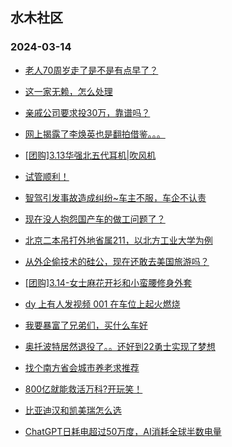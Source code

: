 ## 水木社区 
### 2024-03-14

+ [老人70周岁走了是不是有点早了？](https://www.mysmth.net/nForum/article/FamilyLife/1766620897)

+ [这一家无赖，怎么处理](https://www.mysmth.net/nForum/article/MyFamily/250425)

+ [亲戚公司要求投30万，靠谱吗？](https://www.mysmth.net/nForum/article/Stock/10813522)

+ [网上揭露了李焕英也是翻拍借鉴。。。](https://www.mysmth.net/nForum/article/Movielife/2251)

+ [[团购]3.13华强北五代耳机|吹风机](https://www.mysmth.net/nForum/article/ADAgent_TG/1318604)

+ [试管顺利！](https://www.mysmth.net/nForum/article/Age/20348926)

+ [智驾引发事故造成纠纷~车主不服，车企不认责](https://www.mysmth.net/nForum/article/GreenAuto/1501751)

+ [现在没人抱怨国产车的做工问题了？](https://www.mysmth.net/nForum/article/AutoWorld/1944789745)

+ [北京二本吊打外地省属211，以北方工业大学为例](https://www.mysmth.net/nForum/article/GaoKao/549977)

+ [从外企偷技术的硅公，现在还敢去美国旅游吗？](https://www.mysmth.net/nForum/article/METech/474868)

+ [[团购]3.14-女士麻花开衫和小蛮腰修身外套](https://www.mysmth.net/nForum/article/ADAgent_TG/1318726)

+ [dy 上有人发视频 001 在车位上起火燃烧](https://www.mysmth.net/nForum/article/GreenAuto/1502766)

+ [我要暴富了兄弟们，买什么车好](https://www.mysmth.net/nForum/article/Stock/10814222)

+ [奥托波特居然退役了。。还好到22勇士实现了梦想](https://www.mysmth.net/nForum/article/BasketballForum/4902931)

+ [找个南方省会城市养老求推荐](https://www.mysmth.net/nForum/article/Geography/577361)

+ [800亿就能救活万科?开玩笑！](https://www.mysmth.net/nForum/article/OurEstate/2921744)

+ [比亚迪汉和凯美瑞怎么选](https://www.mysmth.net/nForum/article/AutoWorld/1944788843)

+ [ChatGPT日耗电超过50万度，AI消耗全球半数电量](https://www.mysmth.net/nForum/article/CompMarket/544315560)

